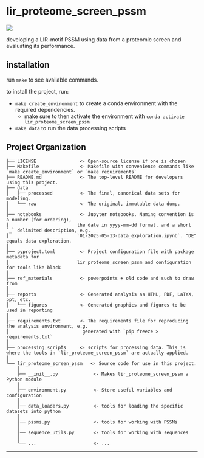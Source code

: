 # lir_proteome_screen_pssm

<a target="_blank" href="https://cookiecutter-data-science.drivendata.org/">
    <img src="https://img.shields.io/badge/CCDS-Project%20template-328F97?logo=cookiecutter" />
</a>

developing a LIR-motif PSSM using data from a proteomic screen and evaluating its performance.



## installation

run `make` to see available commands.

to install the project, run:
- `make create_environment` to create a conda environment with the required dependencies.
    - make sure to then activate the environment with `conda activate lir_proteome_screen_pssm`
- `make data` to run the data processing scripts




## Project Organization

```
├── LICENSE                <- Open-source license if one is chosen
├── Makefile               <- Makefile with convenience commands like `make create_environment` or `make requirements`
├── README.md              <- The top-level README for developers using this project.
├── data
│   ├── processed          <- The final, canonical data sets for modeling.
│   └── raw                <- The original, immutable data dump.
│
├── notebooks              <- Jupyter notebooks. Naming convention is a number (for ordering),
│                         the date in yyyy-mm-dd format, and a short `_` delimited description, e.g.
│                         `01-2025-05-13-data_exploration.ipynb`. "DE" equals data exploration.
│
├── pyproject.toml         <- Project configuration file with package metadata for 
│                         lir_proteome_screen_pssm and configuration for tools like black
│
├── ref_materials          <- powerpoints + old code and such to draw from
│
├── reports                <- Generated analysis as HTML, PDF, LaTeX, ppt, etc.
│   └── figures            <- Generated graphics and figures to be used in reporting
│
├── requirements.txt       <- The requirements file for reproducing the analysis environment, e.g.
│                           generated with `pip freeze > requirements.txt`
│                         
├── processing_scripts     <- scripts for processing data. This is where the tools in `lir_proteome_screen_pssm` are actually applied.
│
└── lir_proteome_screen_pssm   <- Source code for use in this project.
    │
    ├── __init__.py             <- Makes lir_proteome_screen_pssm a Python module
    │
    ├── environment.py          <- Store useful variables and configuration
    │
    │── data_loaders.py         <- tools for loading the specific datasets into python
    │
    │── pssms.py                <- tools for working with PSSMs
    │
    │── sequence_utils.py       <- tools for working with sequences
    │
    └── ...                     <- ...
```

--------

